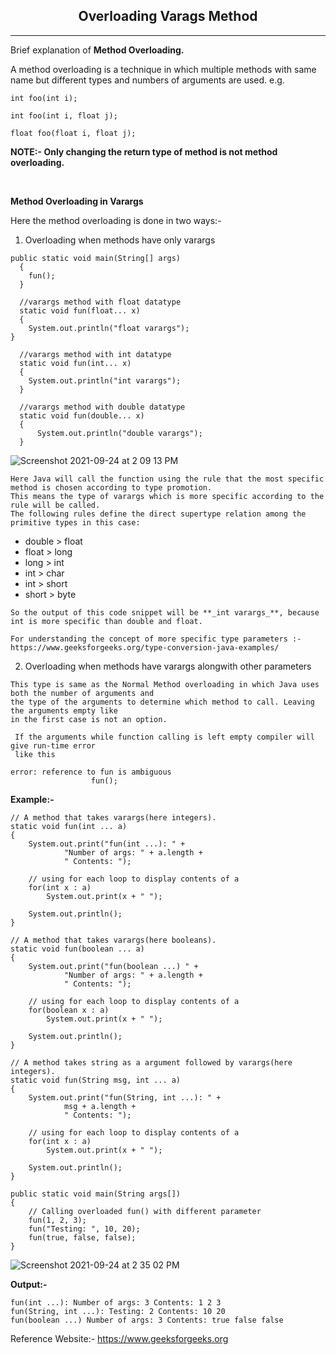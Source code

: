 <h2 align="center"> Overloading Varags Method </h2>
<hr>


Brief explanation of **Method Overloading.**

A method overloading is a technique in which multiple methods with same name but different types and numbers of arguments are used.
e.g. 
    
    int foo(int i);
    
    int foo(int i, float j);
    
    float foo(float i, float j);

**NOTE:- Only changing the return type of method is not method overloading.**

<br/>

**Method Overloading in Varargs**

Here the method overloading is done in two ways:- 
  
  1. Overloading when methods have only varargs
     
    public static void main(String[] args)
	  {
	  	fun();
	  }

	  //varargs method with float datatype
	  static void fun(float... x)
	  {
	  	System.out.println("float varargs");
  	}
	
	  //varargs method with int datatype
	  static void fun(int... x)
	  {
	  	System.out.println("int varargs");
	  }
	
	  //varargs method with double datatype
	  static void fun(double... x)
	  {
		  System.out.println("double varargs");
	  }
	  
   ![Screenshot 2021-09-24 at 2 09 13 PM](https://user-images.githubusercontent.com/70788113/134648966-6eb99a3c-32fc-47c3-b396-d8f6814090a3.png)
	  
  
    Here Java will call the function using the rule that the most specific method is chosen according to type promotion.    
    This means the type of varargs which is more specific according to the rule will be called.    
    The following rules define the direct supertype relation among the primitive types in this case:
    
   <ul>
    
   <li>double > float</li>
    
   <li>float > long</li>
    
   <li>long > int</li>
    
   <li>int > char</li>
    
   <li>int > short</li>
    
   <li>short > byte</li>
   
   </ul>
    
    
    So the output of this code snippet will be **_int varargs_**, because int is more specific than double and float.
    
    For understanding the concept of more specific type parameters :- https://www.geeksforgeeks.org/type-conversion-java-examples/
  
  
  2. Overloading when methods have varargs alongwith other parameters
      
    This type is same as the Normal Method overloading in which Java uses both the number of arguments and 
    the type of the arguments to determine which method to call. Leaving the arguments empty like 
    in the first case is not an option.
     
     If the arguments while function calling is left empty compiler will give run-time error 
     like this
     
    error: reference to fun is ambiguous
		              fun();
     
 **Example:-**

	// A method that takes varargs(here integers).
	static void fun(int ... a)
	{
		System.out.print("fun(int ...): " +
				"Number of args: " + a.length +
				" Contents: ");
		
		// using for each loop to display contents of a
		for(int x : a)
			System.out.print(x + " ");
		
		System.out.println();
	}
	
	// A method that takes varargs(here booleans).
	static void fun(boolean ... a)
	{
		System.out.print("fun(boolean ...) " +
				"Number of args: " + a.length +
				" Contents: ");
		
		// using for each loop to display contents of a
		for(boolean x : a)
			System.out.print(x + " ");
		
		System.out.println();
	}
	
	// A method takes string as a argument followed by varargs(here integers).
	static void fun(String msg, int ... a)
	{
		System.out.print("fun(String, int ...): " +
				msg + a.length +
				" Contents: ");
		
		// using for each loop to display contents of a
		for(int x : a)
			System.out.print(x + " ");
		
		System.out.println();
	}
	
	public static void main(String args[])
	{
		// Calling overloaded fun() with different parameter
		fun(1, 2, 3);
		fun("Testing: ", 10, 20);
		fun(true, false, false);
	}
	
![Screenshot 2021-09-24 at 2 35 02 PM](https://user-images.githubusercontent.com/70788113/134649136-da1acf5c-7cb8-4246-8954-71ade4753112.png)
  

**Output:-**

    fun(int ...): Number of args: 3 Contents: 1 2 3 
    fun(String, int ...): Testing: 2 Contents: 10 20 
    fun(boolean ...) Number of args: 3 Contents: true false false
    

 
 Reference Website:- https://www.geeksforgeeks.org
